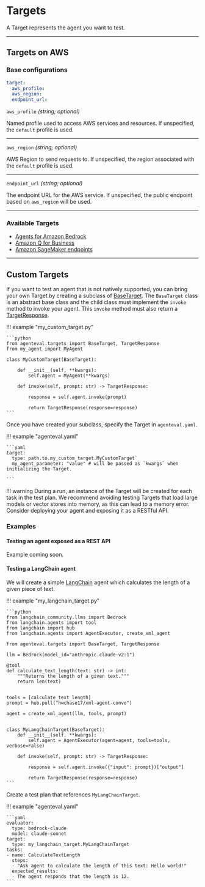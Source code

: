 # Targets

A Target represents the agent you want to test.

---

## Targets on AWS

### Base configurations

```yaml
target:
  aws_profile:
  aws_region:
  endpoint_url:
```

`aws_profile` *(string; optional)*

Named profile used to access AWS services and resources. If unspecified, the `default` profile is used.

---

`aws_region` *(string; optional)*

AWS Region to send requests to. If unspecified, the region associated with the `default` profile is used.

---

`endpoint_url` *(string; optional)*

The endpoint URL for the AWS service. If unspecified, the public endpoint based on `aws_region` will be used.

---

### Available Targets

- [Agents for Amazon Bedrock](./aws/bedrock_agents.md)
- [Amazon Q for Business](./aws/q_business.md)
- [Amazon SageMaker endpoints](./aws/sagemaker_endpoints.md)

---

## Custom Targets

If you want to test an agent that is not natively supported, you can bring your own Target by creating a subclass of [BaseTarget](../reference/target.md#src.agenteval.targets.target.BaseTarget). The `BaseTarget` class is an abstract base class and the child class must implement the `invoke` method to invoke your agent. This `invoke` method must also return a [TargetResponse](../reference/target.md#src.agenteval.targets.target.TargetResponse).

!!! example "my_custom_target.py"

    ```python
    from agenteval.targets import BaseTarget, TargetResponse
    from my_agent import MyAgent

    class MyCustomTarget(BaseTarget):

        def __init__(self, **kwargs):
            self.agent = MyAgent(**kwargs)

        def invoke(self, prompt: str) -> TargetResponse:

            response = self.agent.invoke(prompt)

            return TargetResponse(response=response)
    ```

Once you have created your subclass, specify the Target in `agenteval.yaml`.

!!! example "agenteval.yaml"

    ```yaml
    target:
      type: path.to.my_custom_target.MyCustomTarget`
      my_agent_parameter: "value" # will be passed as `kwargs` when initializing the Target.
      
    ```

!!! warning
    During a run, an instance of the Target will be created for each task in the test plan. We recommend avoiding testing Targets that load large models or vector stores into memory, as this can lead to a memory error. Consider deploying your agent and exposing it as a RESTful API.


### Examples

#### Testing an agent exposed as a REST API

Example coming soon.


#### Testing a LangChain agent

We will create a simple [LangChain](https://python.langchain.com/docs/modules/agents/) agent which calculates the length of a given piece of text.

!!! example "my_langchain_target.py"

    ```python
    from langchain_community.llms import Bedrock
    from langchain.agents import tool
    from langchain import hub
    from langchain.agents import AgentExecutor, create_xml_agent

    from agenteval.targets import BaseTarget, TargetResponse

    llm = Bedrock(model_id="anthropic.claude-v2:1")

    @tool
    def calculate_text_length(text: str) -> int:
        """Returns the length of a given text."""
        return len(text)


    tools = [calculate_text_length]
    prompt = hub.pull("hwchase17/xml-agent-convo")

    agent = create_xml_agent(llm, tools, prompt)


    class MyLangChainTarget(BaseTarget):
        def __init__(self, **kwargs):
            self.agent = AgentExecutor(agent=agent, tools=tools, verbose=False)

        def invoke(self, prompt: str) -> TargetResponse:

            response = self.agent.invoke({"input": prompt})["output"]

            return TargetResponse(response=response)
    ```

Create a test plan that references `MyLangChainTarget`.

!!! example "agenteval.yaml"

    ```yaml
    evaluator:
      type: bedrock-claude
      model: claude-sonnet
    target:
      type: my_langchain_target.MyLangChainTarget
    tasks:
    - name: CalculateTextLength
      steps:
      - "Ask agent to calculate the length of this text: Hello world!"
      expected_results:
      - The agent responds that the length is 12.
    ```
